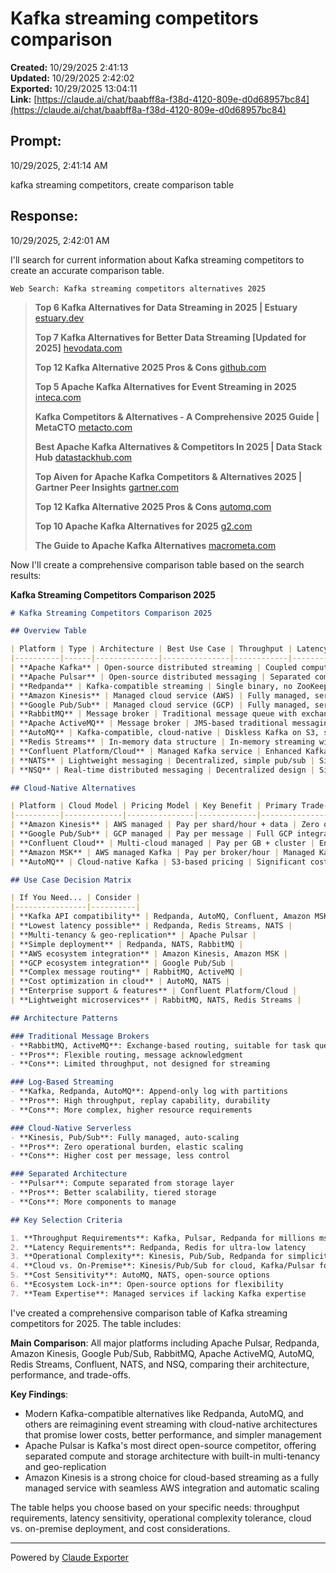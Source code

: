 # Kafka streaming competitors comparison

**Created:** 10/29/2025 2:41:13  
**Updated:** 10/29/2025 2:42:02  
**Exported:** 10/29/2025 13:04:11  
**Link:** [https://claude.ai/chat/baabff8a-f38d-4120-809e-d0d68957bc84](https://claude.ai/chat/baabff8a-f38d-4120-809e-d0d68957bc84)  

## Prompt:
10/29/2025, 2:41:14 AM

kafka streaming competitors, create comparison table



## Response:
10/29/2025, 2:42:01 AM

I'll search for current information about Kafka streaming competitors to create an accurate comparison table.

````plaintext
Web Search: Kafka streaming competitors alternatives 2025
````

> **Top 6 Kafka Alternatives for Data Streaming in 2025 | Estuary** [estuary.dev](https://estuary.dev/blog/kafka-alternatives/)
>
> **Top 7 Kafka Alternatives for Better Data Streaming [Updated for 2025]** [hevodata.com](https://hevodata.com/learn/kafka-alternatives/)
>
> **Top 12 Kafka Alternative 2025 Pros & Cons** [github.com](https://github.com/AutoMQ/automq/wiki/Top-12-Kafka-Alternative-2025-Pros-&-Cons)
>
> **Top 5 Apache Kafka Alternatives for Event Streaming in 2025** [inteca.com](https://inteca.com/blog/data-streaming/kafka-alternatives-for-event-streaming/)
>
> **Kafka Competitors & Alternatives - A Comprehensive 2025 Guide | MetaCTO** [metacto.com](https://www.metacto.com/blogs/kafka-competitors-alternatives-a-comprehensive-2025-guide)
>
> **Best Apache Kafka Alternatives & Competitors In 2025 | Data Stack Hub** [datastackhub.com](https://www.datastackhub.com/alternatives-to/kafka-alternatives/)
>
> **Top Aiven for Apache Kafka Competitors & Alternatives 2025 | Gartner Peer Insights** [gartner.com](https://www.gartner.com/reviews/market/event-stream-processing/vendor/aiven/product/aiven-for-apache-kafka/alternatives)
>
> **Top 12 Kafka Alternative 2025 Pros & Cons** [automq.com](https://www.automq.com/blog/comparison-of-data-streaming-solutions)
>
> **Top 10 Apache Kafka Alternatives for 2025** [g2.com](https://www.g2.com/products/apache-kafka/competitors/alternatives)
>
> **The Guide to Apache Kafka Alternatives** [macrometa.com](https://www.macrometa.com/event-stream-processing/kafka-alternatives)
>
Now I'll create a comprehensive comparison table based on the search results:

**Kafka Streaming Competitors Comparison 2025**

````markdown
# Kafka Streaming Competitors Comparison 2025

## Overview Table

| Platform | Type | Architecture | Best Use Case | Throughput | Latency | Key Strengths | Key Limitations |
|----------|------|--------------|---------------|------------|---------|---------------|-----------------|
| **Apache Kafka** | Open-source distributed streaming | Coupled compute & storage, requires ZooKeeper | High-throughput event streaming, log aggregation | Millions msg/sec | Low (ms) | Industry standard, massive ecosystem, fault-tolerant | Complex setup, high resource consumption, operational complexity |
| **Apache Pulsar** | Open-source distributed messaging | Separated compute (brokers) & storage (BookKeeper) | Multi-tenancy, geo-replication, large-scale deployments | Very High | Low | Native geo-replication, tiered storage, multi-tenancy | Less enterprise adoption, more operational complexity |
| **Redpanda** | Kafka-compatible streaming | Single binary, no ZooKeeper/JVM, built in C++ | Ultra-low latency, simplified operations | Very High | Ultra-low | Kafka API compatible, simple deployment, no JVM overhead | Smaller ecosystem, less mature |
| **Amazon Kinesis** | Managed cloud service (AWS) | Fully managed, serverless | AWS-native applications, real-time analytics | High | Low-Medium | Fully managed, seamless AWS integration, auto-scaling | AWS lock-in, limited partition control, moderate cost |
| **Google Pub/Sub** | Managed cloud service (GCP) | Fully managed, serverless | GCP-native applications, event-driven architectures | Medium-High | Medium | Fully managed, push/pull models, strong security | Higher latency than Kafka, expensive, GCP lock-in |
| **RabbitMQ** | Message broker | Traditional message queue with exchanges | Complex routing, microservices communication, task queues | Medium | Low-Medium | Flexible routing, multiple protocols, mature | Not built for high-throughput streaming, vertical scaling |
| **Apache ActiveMQ** | Message broker | JMS-based traditional messaging | Enterprise messaging, moderate workloads | Low-Medium | Medium | Mature, JMS support, flexible protocols | Performance degrades under load, older technology |
| **AutoMQ** | Kafka-compatible, cloud-native | Diskless Kafka on S3, separated storage | Cost-effective cloud deployments | High | Single-digit ms | 10x cost reduction, fast autoscaling, Kafka API compatible | Newer platform, limited track record |
| **Redis Streams** | In-memory data structure | In-memory streaming within Redis | Lightweight real-time pipelines, caching with streaming | Medium | Ultra-low (sub-ms) | In-memory speed, simple setup, part of Redis | Limited scale vs. Kafka, not for persistent large-scale streaming |
| **Confluent Platform/Cloud** | Managed Kafka service | Enhanced Kafka with enterprise features | Enterprise Kafka deployments with support | Very High | Low | ksqlDB, extensive connectors, strong support | Expensive, vendor lock-in risk |
| **NATS** | Lightweight messaging | Decentralized, simple pub/sub | Simple messaging, microservices, IoT | Medium | Very Low | Lightweight, no external dependencies, simple | Limited persistence, basic features |
| **NSQ** | Real-time distributed messaging | Decentralized design | Simple resilient messaging | Medium | Low | No ZooKeeper dependency, auto-rebalancing | Limited advanced features |

## Cloud-Native Alternatives

| Platform | Cloud Model | Pricing Model | Key Benefit | Primary Trade-off |
|----------|-------------|---------------|-------------|-------------------|
| **Amazon Kinesis** | AWS managed | Pay per shard/hour + data | Zero operational overhead | Limited to AWS ecosystem |
| **Google Pub/Sub** | GCP managed | Pay per message | Full GCP integration | Higher cost, higher latency |
| **Confluent Cloud** | Multi-cloud managed | Pay per GB + cluster | Enterprise features, Kafka expertise | High cost |
| **Amazon MSK** | AWS managed Kafka | Pay per broker/hour | Managed Kafka on AWS | Still complex, expensive |
| **AutoMQ** | Cloud-native Kafka | S3-based pricing | Significant cost savings | Newer platform |

## Use Case Decision Matrix

| If You Need... | Consider |
|----------------|----------|
| **Kafka API compatibility** | Redpanda, AutoMQ, Confluent, Amazon MSK |
| **Lowest latency possible** | Redpanda, Redis Streams, NATS |
| **Multi-tenancy & geo-replication** | Apache Pulsar |
| **Simple deployment** | Redpanda, NATS, RabbitMQ |
| **AWS ecosystem integration** | Amazon Kinesis, Amazon MSK |
| **GCP ecosystem integration** | Google Pub/Sub |
| **Complex message routing** | RabbitMQ, ActiveMQ |
| **Cost optimization in cloud** | AutoMQ, NATS |
| **Enterprise support & features** | Confluent Platform/Cloud |
| **Lightweight microservices** | RabbitMQ, NATS, Redis Streams |

## Architecture Patterns

### Traditional Message Brokers
- **RabbitMQ, ActiveMQ**: Exchange-based routing, suitable for task queues and RPC patterns
- **Pros**: Flexible routing, message acknowledgment
- **Cons**: Limited throughput, not designed for streaming

### Log-Based Streaming
- **Kafka, Redpanda, AutoMQ**: Append-only log with partitions
- **Pros**: High throughput, replay capability, durability
- **Cons**: More complex, higher resource requirements

### Cloud-Native Serverless
- **Kinesis, Pub/Sub**: Fully managed, auto-scaling
- **Pros**: Zero operational burden, elastic scaling
- **Cons**: Higher cost per message, less control

### Separated Architecture
- **Pulsar**: Compute separated from storage layer
- **Pros**: Better scalability, tiered storage
- **Cons**: More components to manage

## Key Selection Criteria

1. **Throughput Requirements**: Kafka, Pulsar, Redpanda for millions msg/sec
2. **Latency Requirements**: Redpanda, Redis for ultra-low latency
3. **Operational Complexity**: Kinesis, Pub/Sub, Redpanda for simplicity
4. **Cloud vs. On-Premise**: Kinesis/Pub/Sub for cloud, Kafka/Pulsar for on-prem
5. **Cost Sensitivity**: AutoMQ, NATS, open-source options
6. **Ecosystem Lock-in**: Open-source options for flexibility
7. **Team Expertise**: Managed services if lacking Kafka expertise
````

I've created a comprehensive comparison table of Kafka streaming competitors for 2025. The table includes:

**Main Comparison**: All major platforms including Apache Pulsar, Redpanda, Amazon Kinesis, Google Pub/Sub, RabbitMQ, Apache ActiveMQ, AutoMQ, Redis Streams, Confluent, NATS, and NSQ, comparing their architecture, performance, and trade-offs.

**Key Findings**:
- Modern Kafka-compatible alternatives like Redpanda, AutoMQ, and others are reimagining event streaming with cloud-native architectures that promise lower costs, better performance, and simpler management
- Apache Pulsar is Kafka's most direct open-source competitor, offering separated compute and storage architecture with built-in multi-tenancy and geo-replication
- Amazon Kinesis is a strong choice for cloud-based streaming as a fully managed service with seamless AWS integration and automatic scaling

The table helps you choose based on your specific needs: throughput requirements, latency sensitivity, operational complexity tolerance, cloud vs. on-premise deployment, and cost considerations.





---
Powered by [Claude Exporter](https://www.claudexporter.com)